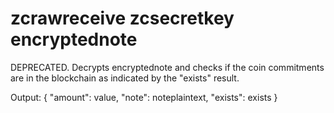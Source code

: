 # zcrawreceive zcsecretkey encryptednote

DEPRECATED. Decrypts encryptednote and checks if the coin commitments
are in the blockchain as indicated by the "exists" result.

Output: {
  "amount": value,
  "note": noteplaintext,
  "exists": exists
}
```
